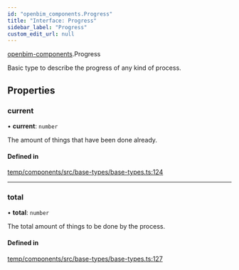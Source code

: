 ```yaml
---
id: "openbim_components.Progress"
title: "Interface: Progress"
sidebar_label: "Progress"
custom_edit_url: null
---
```


[openbim-components](../modules/openbim_components.md).Progress

Basic type to describe the progress of any kind of process.

## Properties

### current

• **current**: `number`

The amount of things that have been done already.

#### Defined in

[temp/components/src/base-types/base-types.ts:124](https://github.com/IFCjs/components/blob/0c38d20/src/base-types/base-types.ts#L124)

___

### total

• **total**: `number`

The total amount of things to be done by the process.

#### Defined in

[temp/components/src/base-types/base-types.ts:127](https://github.com/IFCjs/components/blob/0c38d20/src/base-types/base-types.ts#L127)

